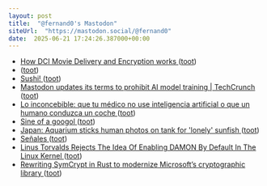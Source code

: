 ```yaml
---
layout: post
title:  "@fernand0's Mastodon"
siteUrl:  "https://mastodon.social/@fernand0"
date:  2025-06-21 17:24:26.387000+00:00
---
```

*  [How DCI Movie Delivery and Encryption works ](https://serverless.industries/2024/05/31/digital-cinema.en.htm) ([toot](https://mastodon.social/@fernand0/114722515608321742))
*  [ ](https://mastodon.social/@greenorchids) ([toot](https://mastodon.social/@fernand0/114722423385957618))
*  [Sushi! ](https://avecesunafoto.wordpress.com/2025/06/21/sushi-6) ([toot](https://mastodon.social/@fernand0/114722363673933571))
*  [Mastodon updates its terms to prohibit AI model training \| TechCrunch ](https://techcrunch.com/2025/06/17/mastodon-updates-its-terms-to-prohibit-ai-model-training) ([toot](https://mastodon.social/@fernand0/114722336379557407))
*  [Lo inconcebible: que tu médico no use inteligencia artificial o que un humano conduzca un coche ](https://www.error500.net/p/lo-inconcebible-que-tu-medico-n) ([toot](https://mastodon.social/@fernand0/114721999276909397))
*  [Sine of a googol ](https://www.johndcook.com/blog/2018/12/05/sine-of-a-googol) ([toot](https://mastodon.social/@fernand0/114721763334253269))
*  [Japan: Aquarium sticks human photos on tank for 'lonely' sunfish ](https://www.bbc.com/news/articles/cqjv4lz7g57) ([toot](https://mastodon.social/@fernand0/114721591668932011))
*  [Señales ](https://www.flickr.com/photos/fernand0/54598435795) ([toot](https://mastodon.social/@fernand0/114721540554983113))
*  [Linus Torvalds Rejects The Idea Of Enabling DAMON By Default In The Linux Kernel ](https://www.phoronix.com/news/Linux-DAMON-By-Default-N) ([toot](https://mastodon.social/@fernand0/114721319981126202))
*  [Rewriting SymCrypt in Rust to modernize Microsoft’s cryptographic library ](https://www.microsoft.com/en-us/research/blog/rewriting-symcrypt-in-rust-to-modernize-microsofts-cryptographic-library) ([toot](https://mastodon.social/@fernand0/114721015285314701))
